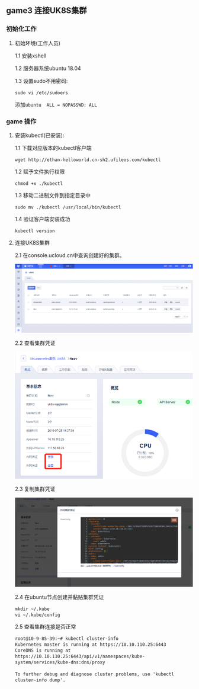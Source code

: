 ## game3 连接UK8S集群

### 初始化工作

1. 初始环境(工作人员)

    1.1 安装xshell

    1.2 服务器系统ubuntu 18.04

    1.3 设置sudo不用密码:

    ```
    sudo vi /etc/sudoers
    ```
    
    添加`ubuntu  ALL = NOPASSWD: ALL`

### game 操作

1. 安装kubectl(已安装):

    1.1 下载对应版本的kubectl客户端
    
    ```
    wget http://ethan-helloworld.cn-sh2.ufileos.com/kubectl
    ```

    1.2 赋予文件执行权限
    
    ```
    chmod +x ./kubectl
    ```
    1.3 移动二进制文件到指定目录中
    
    ```
    sudo mv ./kubectl /usr/local/bin/kubectl
    ```

    1.4 验证客户端安装成功
    
    ```
    kubectl version
    ```

2. 连接UK8S集群

    2.1 在console.ucloud.cn中查询创建好的集群。

    ![](images/20190808154142.png)

    2.2 查看集群凭证

    ![](images/kubeconfig.png)

    2.3 复制集群凭证

    ![](images/20190808154751.png)

    2.4 在ubuntu节点创建并黏贴集群凭证

    ```
    mkdir ~/.kube
    vi ~/.kube/config
    ```

    2.5 查看集群连接是否正常

    ```
    root@10-9-85-39:~# kubectl cluster-info
    Kubernetes master is running at https://10.10.110.25:6443
    CoreDNS is running at https://10.10.110.25:6443/api/v1/namespaces/kube-system/services/kube-dns:dns/proxy

    To further debug and diagnose cluster problems, use 'kubectl cluster-info dump'.
    ```

